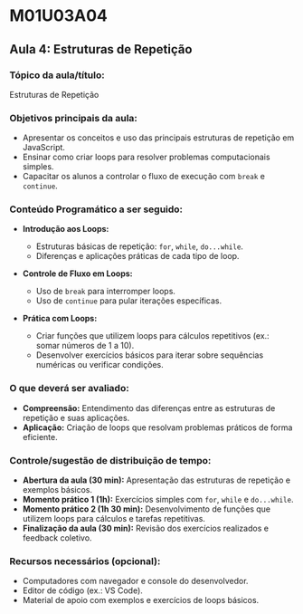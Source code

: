 # **M01U03A04**

## **Aula 4: Estruturas de Repetição**

### **Tópico da aula/título:**  

Estruturas de Repetição

### **Objetivos principais da aula:**  

- Apresentar os conceitos e uso das principais estruturas de repetição em JavaScript.  
- Ensinar como criar loops para resolver problemas computacionais simples.  
- Capacitar os alunos a controlar o fluxo de execução com `break` e `continue`.  

### **Conteúdo Programático a ser seguido:**  

- **Introdução aos Loops:**  
  - Estruturas básicas de repetição: `for`, `while`, `do...while`.  
  - Diferenças e aplicações práticas de cada tipo de loop.  

- **Controle de Fluxo em Loops:**  
  - Uso de `break` para interromper loops.  
  - Uso de `continue` para pular iterações específicas.  

- **Prática com Loops:**  
  - Criar funções que utilizem loops para cálculos repetitivos (ex.: somar números de 1 a 10).  
  - Desenvolver exercícios básicos para iterar sobre sequências numéricas ou verificar condições.  

### **O que deverá ser avaliado:**  

- **Compreensão:** Entendimento das diferenças entre as estruturas de repetição e suas aplicações.  
- **Aplicação:** Criação de loops que resolvam problemas práticos de forma eficiente.  

### **Controle/sugestão de distribuição de tempo:**  

- **Abertura da aula (30 min):** Apresentação das estruturas de repetição e exemplos básicos.  
- **Momento prático 1 (1h):** Exercícios simples com `for`, `while` e `do...while`.  
- **Momento prático 2 (1h 30 min):** Desenvolvimento de funções que utilizem loops para cálculos e tarefas repetitivas.  
- **Finalização da aula (30 min):** Revisão dos exercícios realizados e feedback coletivo.  

### **Recursos necessários (opcional):**  

- Computadores com navegador e console do desenvolvedor.  
- Editor de código (ex.: VS Code).  
- Material de apoio com exemplos e exercícios de loops básicos.  
